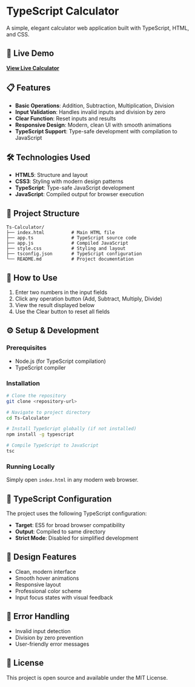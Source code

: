 # TypeScript Calculator

A simple, elegant calculator web application built with TypeScript, HTML, and CSS.

## 🚀 Live Demo

**[View Live Calculator](https://soundar-19.github.io/AngularTraining/Phase1/Ts-Calculator/index.html)**

## 📋 Features

- **Basic Operations**: Addition, Subtraction, Multiplication, Division
- **Input Validation**: Handles invalid inputs and division by zero
- **Clear Function**: Reset inputs and results
- **Responsive Design**: Modern, clean UI with smooth animations
- **TypeScript Support**: Type-safe development with compilation to JavaScript

## 🛠️ Technologies Used

- **HTML5**: Structure and layout
- **CSS3**: Styling with modern design patterns
- **TypeScript**: Type-safe JavaScript development
- **JavaScript**: Compiled output for browser execution

## 📁 Project Structure

```
Ts-Calculator/
├── index.html          # Main HTML file
├── app.ts              # TypeScript source code
├── app.js              # Compiled JavaScript
├── style.css           # Styling and layout
├── tsconfig.json       # TypeScript configuration
└── README.md           # Project documentation
```

## 🎯 How to Use

1. Enter two numbers in the input fields
2. Click any operation button (Add, Subtract, Multiply, Divide)
3. View the result displayed below
4. Use the Clear button to reset all fields

## ⚙️ Setup & Development

### Prerequisites
- Node.js (for TypeScript compilation)
- TypeScript compiler

### Installation
```bash
# Clone the repository
git clone <repository-url>

# Navigate to project directory
cd Ts-Calculator

# Install TypeScript globally (if not installed)
npm install -g typescript

# Compile TypeScript to JavaScript
tsc
```

### Running Locally
Simply open `index.html` in any modern web browser.

## 🔧 TypeScript Configuration

The project uses the following TypeScript configuration:
- **Target**: ES5 for broad browser compatibility
- **Output**: Compiled to same directory
- **Strict Mode**: Disabled for simplified development

## 🎨 Design Features

- Clean, modern interface
- Smooth hover animations
- Responsive layout
- Professional color scheme
- Input focus states with visual feedback

## 🚨 Error Handling

- Invalid input detection
- Division by zero prevention
- User-friendly error messages

## 📝 License

This project is open source and available under the MIT License.